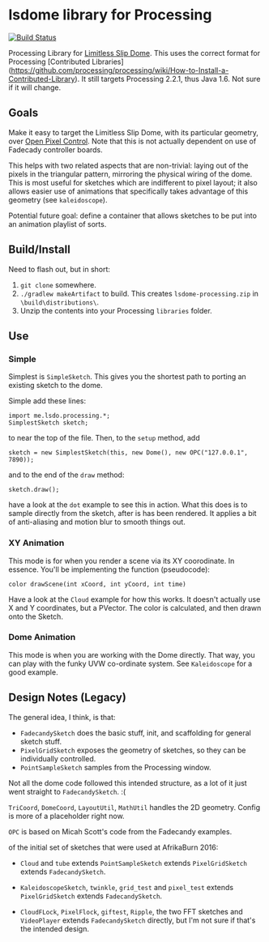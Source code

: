 # lsdome library for Processing

[![Build Status](https://travis-ci.org/shen-tian/lsdome-processing.svg?branch=master)](https://travis-ci.org/shen-tian/lsdome-processing)

Processing Library for [Limitless Slip Dome](https://github.com/shen-tian/l-s-dome).
This uses the correct format for Processing [Contributed Libraries]
(https://github.com/processing/processing/wiki/How-to-Install-a-Contributed-Library). It still
targets Processing 2.2.1, thus Java 1.6. Not sure if it will change.

## Goals

Make it easy to target the Limitless Slip Dome, with its particular geometry,
over [Open Pixel Control](http://openpixelcontrol.org/). Note that this is
not actually dependent on use of Fadecady controller boards.

This helps with two related aspects that are non-trivial: laying out of the pixels
in the triangular pattern, mirroring the physical wiring of the dome. This is most
useful for sketches which are indifferent to pixel layout; it also
allows easier use of animations that specifically takes advantage of this geometry
 (see `kaleidoscope`).

Potential future goal: define a container that allows sketches to be put into
an animation playlist of sorts.

## Build/Install

Need to flash out, but in short:

1. `git clone` somewhere.
2. `./gradlew makeArtifact` to build. This creates `lsdome-processing.zip` in `\build\distributions\`.
3. Unzip the contents into your Processing `libraries` folder.

## Use

### Simple

Simplest is `SimpleSketch`. This gives you the shortest path to porting an existing
sketch to the dome.

Simple add these lines:

    import me.lsdo.processing.*;
    SimplestSketch sketch;

to near the top of the file. Then, to the `setup` method, add

    sketch = new SimplestSketch(this, new Dome(), new OPC("127.0.0.1", 7890));

and to the end of the `draw` method:

    sketch.draw();

have a look at the `dot` example to see this in action. What this does is to sample
directly from the sketch, after is has been rendered. It applies a bit of
anti-aliasing and motion blur to smooth things out.

### XY Animation

This mode is for when you render a scene via its XY coorodinate. In essence. You'll
be implementing the function (pseudocode):

    color drawScene(int xCoord, int yCoord, int time)

Have a look at the `Cloud` example for how this works. It doesn't actually use
X and Y coordinates, but a PVector. The color is calculated, and then drawn onto
the Sketch.

### Dome Animation

This mode is when you are working with the Dome directly. That way, you can play
with the funky UVW co-ordinate system. See `Kaleidoscope` for a good example.

## Design Notes (Legacy)

The general idea, I think, is that:

* `FadecandySketch` does the basic stuff, init, and scaffolding for general
sketch stuff.  
* `PixelGridSketch` exposes the geometry of sketches, so they can be individually
controlled.
* `PointSampleSketch` samples from the Processing window.

Not all the dome code followed this intended structure, as a lot of it just
went straight to `FadecandySketch`. :(

`TriCoord`, `DomeCoord`, `LayoutUtil`, `MathUtil` handles the 2D geometry.
Config is more of a placeholder right now.

`OPC` is based on Micah Scott's code from the Fadecandy examples.

of the initial set of sketches that were used at AfrikaBurn 2016:

* `Cloud` and `tube` extends `PointSampleSketch` extends `PixelGridSketch` extends `FadecandySketch`.

* `KaleidoscopeSketch`, `twinkle`, `grid_test` and `pixel_test` extends `PixelGridSketch` extends `FadecandySketch`.

* `CloudFLock`, `PixelFlock`, `giftest`, `Ripple`, the two FFT sketches and `VideoPlayer`
extends `FadecandySketch` directly, but I'm not sure if that's the intended design.
